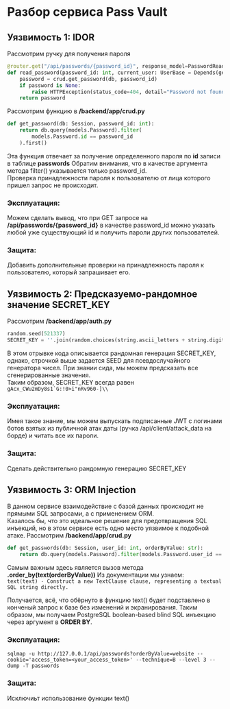 # Разбор сервиса Pass Vault
## Уязвимость 1: IDOR
Рассмотрим ручку для получения пароля
```python
@router.get("/api/passwords/{password_id}", response_model=PasswordRead)
def read_password(password_id: int, current_user: UserBase = Depends(get_current_user), db: Session = Depends(get_db)):
    password = crud.get_password(db, password_id)
    if password is None:
        raise HTTPException(status_code=404, detail="Password not found")
    return password
```
Рассмотрим функцию в **/backend/app/crud.py**
```python
def get_password(db: Session, password_id: int):
    return db.query(models.Password).filter(
        models.Password.id == password_id
    ).first()
```
Эта функция отвечает за получение определенного пароля по **id** записи в таблице **passwords**
Обратим внимания, что в качестве аргумента метода filter() указывается только password_id.  
Проверка принадлежности пароля к пользователю от лица которого пришел запрос не происходит.  

### Эксплуатация:
Можем сделать вывод, что при GET запросе на **/api/passwords/{password_id}** в качестве password_id можно указать любой уже существующий id и получить пароли других пользователей.

### Защита:
Добавить дополнительные проверки на принадлежность пароля к пользователю, который запрашивает его.

## Уязвимость 2: Предсказуемо-рандомное значение SECRET_KEY
Рассмотрим **/backend/app/auth.py**
```python
random.seed(521337)
SECRET_KEY = ''.join(random.choices(string.ascii_letters + string.digits + string.punctuation, k=32))
```
В этом отрывке кода описывается рандомная генерация SECRET_KEY, однако, строчкой выше задается SEED для псевдослучайного генератора чисел. При знании сида, мы можем предсказать все сгенерированные значения.  
Таким образом, SECRET_KEY всегда равен ```gAcx_CWu2mDy8s1`G:!0>i"nRv960-]\\```  

### Эксплуатация:
Имея такое знание, мы можем выпускать подписанные JWT с логинами ботов взятых из публичной атак даты (ручка /api/client/attack_data на борде) и читать все их пароли.

### Защита:
Сделать действительно рандомную генерацию SECRET_KEY

## Уязвимость 3: ORM Injection
В данном сервисе взаимодействие с базой данных происходит не прямыми SQL запросами, а с применением ORM.  
Казалось бы, что это идеальное решение для предотвращения SQL инъекций, но в этом сервисе есть одно место уязвимое к подобной атаке.
Рассмотрим **/backend/app/crud.py**
```python
def get_passwords(db: Session, user_id: int, orderByValue: str):
    return db.query(models.Password).filter(models.Password.user_id == user_id).order_by(text(orderByValue)).all()
```
Самым важным здесь является вызов метода **.order_by(text(orderByValue))**
Из документации мы узнаем:  
`text(text) - Construct a new TextClause clause, representing a textual SQL string directly.`  
  
Получается, всё, что обёрнуто в функцию text() будет подставлено в конченый запрос к базе без изменений и экранирования. Таким образом, мы получаем PostgreSQL boolean-based blind SQL инъекцию через аргумент в **ORDER BY**.

### Эксплуатация:
`sqlmap -u http://127.0.0.1/api/passwords?orderByValue=website --cookie='access_token=<your_access_token>' --technique=B --level 3 --dump -T passwords`

### Защита:
Исключиьт использование функции text()
